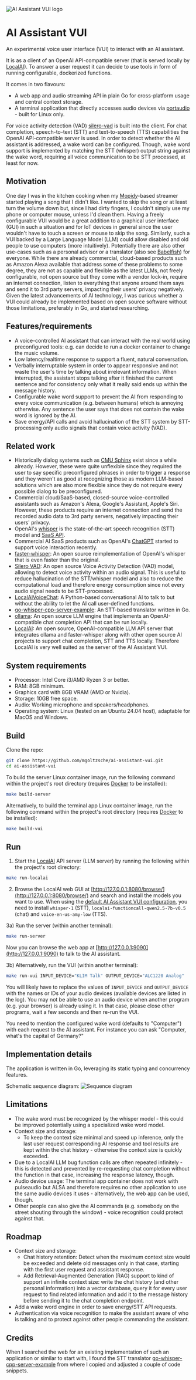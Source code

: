![AI Assistant VUI logo](https://raw.githubusercontent.com/mgoltzsche/ai-assistant-vui/main/docs/logo.png)
# AI Assistant VUI

An experimental voice user interface (VUI) to interact with an AI assistant.

It is as a client of an OpenAI API-compatible server (that is served locally by [LocalAI](https://github.com/mudler/LocalAI)).
To answer a user request it can decide to use tools in form of running configurable, dockerized functions.

It comes in two flavours:
* A web app and audio streaming API in plain Go for cross-platform usage and central context storage.
* A terminal application that directly accesses audio devices via [portaudio](https://github.com/PortAudio/portaudio) - built for Linux only.

For voice activity detection (VAD) [silero-vad](https://github.com/snakers4/silero-vad) is built into the client.
For chat completion, speech-to-text (STT) and text-to-speech (TTS) capabilities the OpenAI API-compatible server is used.
In order to detect whether the AI assistant is addressed, a wake word can be configured.
Though, wake word support is implemented by matching the STT (whisper) output string against the wake word, requiring all voice communication to be STT processed, at least for now.

## Motivation

One day I was in the kitchen cooking when my [Mopidy](https://github.com/mopidy/mopidy)-based streamer started playing a song that I didn't like.
I wanted to skip the song or at least turn the volume down but, since I had dirty fingers, I couldn't simply use my phone or computer mouse, unless I'd clean them.
Having a freely configurable VUI would be a great addition to a graphical user interface (GUI) in such a situation and for IoT devices in general since the user wouldn't have to touch a screen or mouse to skip the song.
Similarly, such a VUI backed by a Large Language Model (LLM) could allow disabled and old people to use computers (more intuitively).
Potentially there are also other use-cases such as a personal advisor or a translator (also see [Babelfish](https://en.wikipedia.org/wiki/The_Hitchhiker's_Guide_to_the_Galaxy#Future_predictions)) for everyone.
While there are already commercial, cloud-based products such as Amazon Alexa available that address some of these problems to some degree, they are not as capable and flexible as the latest LLMs, not freely configurable, not open source but they come with a vendor lock-in, require an internet connection, listen to everything that anyone around them says and send it to 3rd party servers, impacting their users' privacy negatively.
Given the latest advancements of AI technology, I was curious whether a VUI could already be implemented based on open source software without those limitations, preferably in Go, and started researching.

## Features/requirements

* A voice-controlled AI assistant that can interact with the real world using preconfigured tools: e.g. can decide to run a docker container to change the music volume.
* Low latency/realtime response to support a fluent, natural conversation.
* Verbally interruptable system in order to appear responsive and not waste the user's time by talking about irrelevant information. When interrupted, the assistant stops talking after it finished the current sentence and for consistency only what it really said ends up within the message history.
* Configurable wake word support to prevent the AI from responding to every voice communication (e.g. between humans) which is annoying otherwise. Any sentence the user says that does not contain the wake word is ignored by the AI.
* Save energy/API calls and avoid hallucination of the STT system by STT-processing only audio signals that contain voice activity (VAD).

## Related work

* Historically dialog systems such as [CMU Sphinx](https://cmusphinx.github.io/) exist since a while already. However, these were quite unflexible since they required the user to say specific preconfigured phrases in order to trigger a response and they weren't as good at recognizing those as modern LLM-based solutions which are also more flexible since they do not require every possible dialog to be preconfigured.
* Commercial cloud/SaaS-based, closed-source voice-controlled assistants such as Amazon's Alexa, Google's Assistant, Apple's Siri. However, these products require an internet connection and send the recorded audio data to 3rd party servers, negatively impacting their users' privacy.
* OpenAI's [whisper](https://github.com/openai/whisper) is the state-of-the-art speech recognition (STT) model and [SaaS API](https://platform.openai.com/docs/guides/speech-to-text).
* Commercial AI SaaS products such as OpenAI's [ChatGPT](https://chatgpt.com/) started to support voice interaction recently.
* [faster-whisper](https://github.com/SYSTRAN/faster-whisper): An open source reimplementation of OpenAI's whisper that is even faster than the original.
* [Silero VAD](https://github.com/snakers4/silero-vad): An open source Voice Activity Detection (VAD) model, allowing to detect voice activity within an audio signal. This is useful to reduce hallucination of the STT/whisper model and also to reduce the computational load and therefore energy consumption since not every audio signal needs to be STT-processed.
* [LocalAIVoiceChat](https://github.com/KoljaB/LocalAIVoiceChat): A Python-based conversational AI to talk to but without the ability to let the AI call user-defined functions.
* [go-whisper-cpp-server-example](https://github.com/Xbozon/go-whisper-cpp-server-example/tree/5f0a28d201ab11ca31d4a5fd29d4c0ea15b0709d): An STT-based translator written in Go.
* [ollama](https://github.com/ollama/ollama): An open source LLM engine that implements an OpenAI-compatible chat completion API that can be run locally.
* [LocalAI](https://github.com/mudler/LocalAI): An open source, OpenAI-compatible LLM API server that integrates ollama and faster-whisper along with other open source AI projects to support chat completion, STT and TTS locally. Therefore LocalAI is very well suited as the server of the AI Assistant VUI.

## System requirements

* Processor: Intel Core i3/AMD Ryzen 3 or better.
* RAM: 8GB minimum.
* Graphics card with 8GB VRAM (AMD or Nvidia).
* Storage: 10GB free space.
* Audio: Working microphone and speakers/headphones.
* Operating system: Linux (tested on an Ubuntu 24.04 host), adaptable for MacOS and Windows.

## Build

Clone the repo:
```sh
git clone https://github.com/mgoltzsche/ai-assistant-vui.git
cd ai-assistant-vui
```

To build the server Linux container image, run the following command within the project's root directory (requires [Docker](https://docs.docker.com/engine/install/) to be installed):
```sh
make build-server
```

Alternatively, to build the terminal app Linux container image, run the following command within the project's root directory (requires [Docker](https://docs.docker.com/engine/install/) to be installed):
```sh
make build-vui
```

## Run

1) Start the [LocalAI](https://github.com/mudler/LocalAI) API server (LLM server) by running the following within the project's root directory:
```sh
make run-localai
```

2) Browse the LocalAI web GUI at [http://127.0.0.1:8080/browse/](http://127.0.0.1:8080/browse/) and search and install the models you want to use. When using the [default AI Assistant VUI configuration](./config.yaml), you need to install `whisper-1` (STT), `localai-functioncall-qwen2.5-7b-v0.5` (chat) and `voice-en-us-amy-low` (TTS).

3a) Run the server (within another terminal):
```sh
make run-server
```
Now you can browse the web app at [http://127.0.0.1:9090](http://127.0.0.1:9090) to talk to the AI assistant.


3b) Alternatively, run the VUI (within another terminal):
```sh
make run-vui INPUT_DEVICE="KLIM Talk" OUTPUT_DEVICE="ALC1220 Analog"
```

You will likely have to replace the values of `INPUT_DEVICE` and `OUTPUT_DEVICE` with the names or IDs of your audio devices (available devices are listed in the log).
You may not be able to use an audio device when another program (e.g. your browser) is already using it.
In that case, please close other programs, wait a few seconds and then re-run the VUI.

You need to mention the configured wake word (defaults to "Computer") with each request to the AI assistant.
For instance you can ask "Computer, what's the capital of Germany?"

## Implementation details

The application is written in Go, leveraging its static typing and concurrency features.

Schematic sequence diagram:
![Sequence diagram](https://raw.githubusercontent.com/mgoltzsche/ai-assistant-vui/main/docs/sequence-diagram.png)

## Limitations

* The wake word must be recognized by the whisper model - this could be improved potentially using a specialized wake word model.
* Context size and storage:
  * To keep the context size minimal and speed up inference, only the last user request corresponding AI response and tool results are kept within the chat history - otherwise the context size is quickly exceeded.
* Due to a LocalAI LLM bug function calls are often repeated infinitely - this is detected and prevented by re-requesting chat completion without the function in that case, increasing the response latency, though.
* Audio device usage: The terminal app container does not work with pulseaudio but ALSA and therefore requires no other application to use the same audio devices it uses - alternatively, the web app can be used, though.
* Other people can also give the AI commands (e.g. somebody on the street shouting through the window) - voice recognition could protect against that.

## Roadmap

* Context size and storage:
  * Chat history retention: Detect when the maximum context size would be exceeded and delete old messages only in that case, starting with the first user request and assistant response.
  * Add Retrieval-Augmented Generation (RAG) support to kind of support an infinite context size: write the chat history (and other personal information) into a vector database, query it for every user request to find related information and add it to the message history before sending it to the chat completion endpoint.
* Add a wake word engine in order to save energy/STT API requests.
* Authentication via voice recognition to make the assistant aware of who is talking and to protect against other people commanding the assistant.

## Credits

When I searched the web for an existing implementation of such an application or similar to start with, I found the STT translator [go-whisper-cpp-server-example](https://github.com/Xbozon/go-whisper-cpp-server-example/tree/5f0a28d201ab11ca31d4a5fd29d4c0ea15b0709d) from where I copied and adjusted a couple of code snippets.
